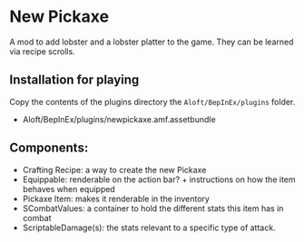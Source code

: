 # New Pickaxe
A mod to add lobster and a lobster platter to the game. They can be learned via recipe scrolls.

## Installation for playing

Copy the contents of the plugins directory the `Aloft/BepInEx/plugins` folder.
- Aloft/BepInEx/plugins/newpickaxe.amf.assetbundle

## Components:
- Crafting Recipe: a way to create the new Pickaxe
- Equippable: renderable on the action bar? + instructions on how the item behaves when equipped
- Pickaxe Item: makes it renderable in the inventory
- SCombatValues: a container to hold the different stats this item has in combat
- ScriptableDamage(s): the stats relevant to a specific type of attack.